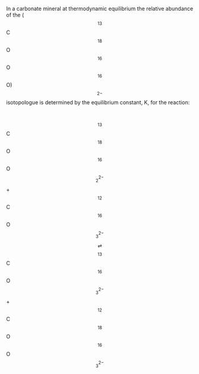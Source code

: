 In a carbonate mineral at thermodynamic equilibrium the relative abundance of
the ($$^{13}$$C$$^{18}$$O$$^{16}$$O$$^{16}$$O)$$^{2-}$$ isotopologue is
determined by the equilibrium constant, K, for the reaction:

 

$$^{13}$$C$$^{18}$$O$$^{16}$$O$$_{2}^{2-}$$ + $$^{12}$$C$$^{16}$$O$$_{3}^{2-}$$
$$\rightleftharpoons$$ $$^{13}$$C$$^{16}$$O$$_{3}^{2-}$$ +
$$^{12}$$C$$^{18}$$O$$^{16}$$O$$_{3}^{2-}$$

 

 
